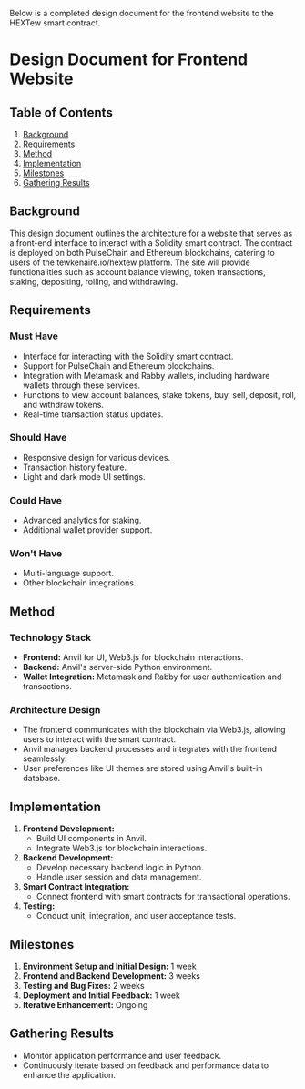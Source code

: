 Below is a completed design document for the frontend website to the HEXTew smart contract.

# Design Document for Frontend Website

## Table of Contents
1. [Background](#background)
2. [Requirements](#requirements)
3. [Method](#method)
4. [Implementation](#implementation)
5. [Milestones](#milestones)
6. [Gathering Results](#gathering-results)

## Background

This design document outlines the architecture for a website that serves as a front-end interface to interact with a Solidity smart contract. The contract is deployed on both PulseChain and Ethereum blockchains, catering to users of the tewkenaire.io/hextew platform. The site will provide functionalities such as account balance viewing, token transactions, staking, depositing, rolling, and withdrawing.

## Requirements

### Must Have
- Interface for interacting with the Solidity smart contract.
- Support for PulseChain and Ethereum blockchains.
- Integration with Metamask and Rabby wallets, including hardware wallets through these services.
- Functions to view account balances, stake tokens, buy, sell, deposit, roll, and withdraw tokens.
- Real-time transaction status updates.

### Should Have
- Responsive design for various devices.
- Transaction history feature.
- Light and dark mode UI settings.

### Could Have
- Advanced analytics for staking.
- Additional wallet provider support.

### Won't Have
- Multi-language support.
- Other blockchain integrations.

## Method

### Technology Stack
- **Frontend:** Anvil for UI, Web3.js for blockchain interactions.
- **Backend:** Anvil's server-side Python environment.
- **Wallet Integration:** Metamask and Rabby for user authentication and transactions.

### Architecture Design
- The frontend communicates with the blockchain via Web3.js, allowing users to interact with the smart contract.
- Anvil manages backend processes and integrates with the frontend seamlessly.
- User preferences like UI themes are stored using Anvil's built-in database.

## Implementation

1. **Frontend Development:**
   - Build UI components in Anvil.
   - Integrate Web3.js for blockchain interactions.
2. **Backend Development:**
   - Develop necessary backend logic in Python.
   - Handle user session and data management.
3. **Smart Contract Integration:**
   - Connect frontend with smart contracts for transactional operations.
4. **Testing:**
   - Conduct unit, integration, and user acceptance tests.

## Milestones

1. **Environment Setup and Initial Design:** 1 week
2. **Frontend and Backend Development:** 3 weeks
3. **Testing and Bug Fixes:** 2 weeks
4. **Deployment and Initial Feedback:** 1 week
5. **Iterative Enhancement:** Ongoing

## Gathering Results

- Monitor application performance and user feedback.
- Continuously iterate based on feedback and performance data to enhance the application.
